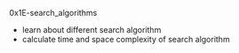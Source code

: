 0x1E-search_algorithms
- learn about different search algorithm 
- calculate time and space complexity of search algorithm